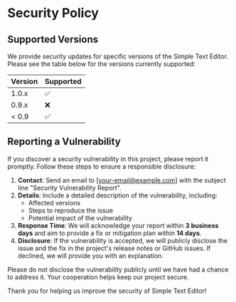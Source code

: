 # Security Policy

## Supported Versions

We provide security updates for specific versions of the Simple Text Editor. Please see the table below for the versions currently supported:

| Version | Supported          |
| ------- | ------------------ |
| 1.0.x   | :white_check_mark: |
| 0.9.x   | :x:                |
| < 0.9   | :white_check_mark: |

## Reporting a Vulnerability

If you discover a security vulnerability in this project, please report it promptly. Follow these steps to ensure a responsible disclosure:

1. **Contact**: Send an email to [your-email@example.com] with the subject line "Security Vulnerability Report".
2. **Details**: Include a detailed description of the vulnerability, including:
   - Affected versions
   - Steps to reproduce the issue
   - Potential impact of the vulnerability
3. **Response Time**: We will acknowledge your report within **3 business days** and aim to provide a fix or mitigation plan within **14 days**.
4. **Disclosure**: If the vulnerability is accepted, we will publicly disclose the issue and the fix in the project's release notes or GitHub issues. If declined, we will provide you with an explanation.

Please do not disclose the vulnerability publicly until we have had a chance to address it. Your cooperation helps keep our project secure.

Thank you for helping us improve the security of Simple Text Editor!
